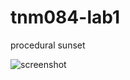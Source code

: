 # tnm084-lab1

procedural sunset

![screenshot](https://sovanny.github.com/tnm084-lab1/screenshot1.png "Screenshot")

